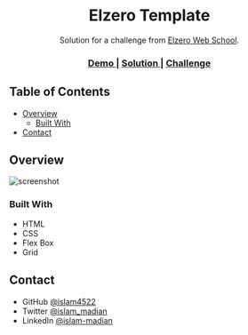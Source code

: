 
<h1 align="center">Elzero Template</h1>

<div align="center">
   Solution for a challenge from  <a href="https://www.youtube.com/@ElzeroWebSchool" target="_blank">Elzero Web School</a>.
</div>

<div align="center">
  <h3>
    <a href="https://islam4522.github.io/Html-And-Css-Template-Three/">
      Demo
    </a>
    <span> | </span>
    <a href="https://github.com/islam4522/Html-And-Css-Template-Three">
      Solution
    </a>
    <span> | </span>
    <a href="https://youtube.com/playlist?list=PLDoPjvoNmBAxuCSp2_-9LurPqRVwketnc">
      Challenge
    </a>
  </h3>
</div>

## Table of Contents

- [Overview](#overview)
  - [Built With](#built-with)
- [Contact](#contact)


## Overview

![screenshot](./images/Screenshot%202023-07-11%20at%2019-30-12%20Templte%20Three.png)

### Built With

- HTML
- CSS
- Flex Box
- Grid

## Contact

- GitHub [@islam4522](https://www.github.com/islam4522)
- Twitter [@islam_madian](https://www.twitter.com/islam_madian)
- LinkedIn [@islam-madian](https://www.linkedin.com/in/islam-madian/)
